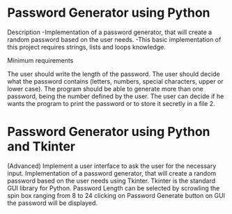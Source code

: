 # Password Generator using Python 
 Description
-Implementation of a password generator, that will create a random password based on the user needs.
-This basic implementation of this project requires strings, lists and loops knowledge.

Minimum requirements

The user should write the length of the password.
The user should decide what the password contains (letters, numbers, special characters, upper or lower case).
The program should be able to generate more than one password, being the number defined by the user.
The user can decide if he wants the program to print the password or to store it secretly in a file 2.


# Password Generator using Python and Tkinter
(Advanced) Implement a user interface to ask the user for the necessary input.
Implementation of a password generator, that will create a random password based on the user needs using Tkinter.
Tkinter is the standard GUI library for Python.
Password Length can be selected by scrowling the spin box ranging from 8 to 24
clicking on Password Generate button on GUI the password will be displayed.
